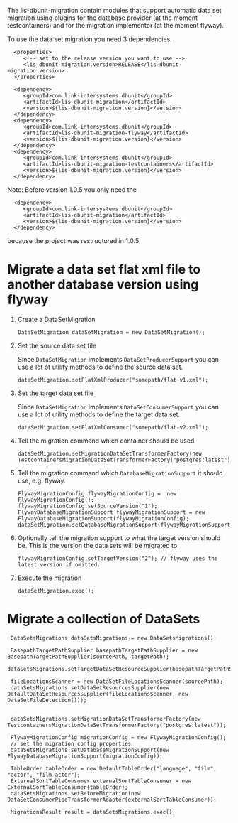 The lis-dbunit-migration contain modules that support automatic data set migration using plugins for the
database provider (at the moment testcontainers) and for the migration implementor (at the moment flyway).

To use the data set migration you need 3 dependencies.

      <properties>
         <!-- set to the release version you want to use -->
         <lis-dbunit-migration.version>RELEASE</lis-dbunit-migration.version>
      </properties>

      <dependency>
         <groupId>com.link-intersystems.dbunit</groupId>
         <artifactId>lis-dbunit-migration</artifactId>
         <version>${lis-dbunit-migration.version}</version>
      </dependency>
      <dependency>
         <groupId>com.link-intersystems.dbunit</groupId>
         <artifactId>lis-dbunit-migration-flyway</artifactId>
         <version>${lis-dbunit-migration.version}</version>
      </dependency>
      <dependency>
         <groupId>com.link-intersystems.dbunit</groupId>
         <artifactId>lis-dbunit-migration-testcontainers</artifactId>
         <version>${lis-dbunit-migration.version}</version>
      </dependency>

Note: Before version 1.0.5 you only need the 

      <dependency>
         <groupId>com.link-intersystems.dbunit</groupId>
         <artifactId>lis-dbunit-migration</artifactId>
         <version>${lis-dbunit-migration.version}</version>
      </dependency>

because the project was restructured in 1.0.5.


# Migrate a data set flat xml file to another database version using flyway 

1. Create a DataSetMigration

       DataSetMigration dataSetMigration = new DataSetMigration();

2. Set the source data set file

   Since `DataSetMigration` implements `DataSetProducerSupport` you can use a lot of utility
   methods to define the source data set.

       dataSetMigration.setFlatXmlProducer("somepath/flat-v1.xml");

3. Set the target data set file
   
   Since `DataSetMigration` implements `DataSetConsumerSupport` you can use a lot of utility
   methods to define the target data set.

       dataSetMigration.setFlatXmlConsumer("somepath/flat-v2.xml");

4. Tell the migration command which container should be used:

       dataSetMigration.setMigrationDataSetTransformerFactory(new TestcontainersMigrationDataSetTransformerFactory("postgres:latest"));

5. Tell the migration command which `DatabaseMigrationSupport` it should use, e.g. flyway.

       FlywayMigrationConfig flywayMigrationConfig =  new FlywayMigrationConfig();
       flywayMigrationConfig.setSourceVersion("1");
       FlywayDatabaseMigrationSupport flywayMigrationSupport = new FlywayDatabaseMigrationSupport(flywayMigrationConfig);
       dataSetMigration.setDatabaseMigrationSupport(flywayMigrationSupport);

7. Optionally tell the migration support to what the target version should be. This is the version the data sets will be migrated to.

       flywayMigrationConfig.setTargetVersion("2"); // flyway uses the latest version if omitted.

8. Execute the migration

       dataSetMigration.exec();


# Migrate a collection of DataSets

     DataSetsMigrations dataSetsMigrations = new DataSetsMigrations();
     
     BasepathTargetPathSupplier basepathTargetPathSupplier = new BasepathTargetPathSupplier(sourcePath, targetPath);
     dataSetsMigrations.setTargetDataSetResourceSupplier(basepathTargetPathSupplier);
     
     fileLocationsScanner = new DataSetFileLocationsScanner(sourcePath);
     dataSetsMigrations.setDataSetResourcesSupplier(new DefaultDataSetResourcesSupplier(fileLocationsScanner, new DataSetFileDetection()));


     dataSetsMigrations.setMigrationDataSetTransformerFactory(new TestcontainersMigrationDataSetTransformerFactory("postgres:latest"));

     FlywayMigrationConfig migrationConfig = new FlywayMigrationConfig();
     // set the migration config properties
     dataSetsMigrations.setDatabaseMigrationSupport(new FlywayDatabaseMigrationSupport(migrationConfig));

     TableOrder tableOrder = new DefaultTableOrder("language", "film", "actor", "film_actor");
     ExternalSortTableConsumer externalSortTableConsumer = new ExternalSortTableConsumer(tableOrder);
     dataSetsMigrations.setBeforeMigration(new DataSetConsumerPipeTransformerAdapter(externalSortTableConsumer));

     MigrationsResult result = dataSetsMigrations.exec();
